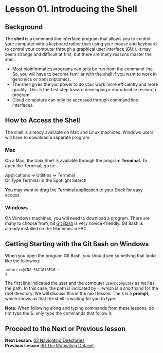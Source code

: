 # Lesson 01. Introducing the Shell

## Background
The **shell** is a command line interface program that allows you to control your computer with a keyboard rather than using your mouse and keyboard to control your computer through a graphical user interface (GUI). It may seem strange and difficult at first, but there are  many reasons master the shell.

* Most bioinformatics programs can only be run from the command line. So, you will have to become familiar with the shell if you want to work in genomics or transcriptomics.
* The shell gives the you power to do your work more efficiently and more quickly. This is the first step toward developing a reproducible research program.
* Cloud computers can only be accessed through command line interfaces.

## How to Access the Shell
The shell is already available on Mac and Linux machines. Windows users will have to download a separate program.

### Mac
On a Mac, the Unix Shell is available through the program **Terminal**. To open the Terminal, go to:   

Applications -> Utilities -> Terminal    
Or
Type Terminal in the Spotlight Search   

You may want to drag the Terminal application to your Dock for easy access.

### Windows
On Windows machines, you will need to download a program. There are many to choose from, bit [Git Bash](http://msysgit.github.io) is very novice-friendly. Git Bash is already installed on the Machines in FAC.

## Getting Starting with the Git Bash on Windows

When you open the program Git Bash, you should see something that looks like the following:

~~~ {.output}
rmharris@CNS-FAC101BP16 ~
$
~~~

The first line indicated the user and the computer `user@computer` as well as the path. In this case, the path is indicated by `~`, which is a shorthand for the root directory. We will discuss this in the next lesson.
The `$` is a **prompt**, which shows us that the shell is waiting for you to type. 


**Note:** When following along and typing commands from these lessons, do not type the $; only type the commands that follow it.

## Proceed to the Next or Previous lesson
**Next Lesson:** [02 Navigating Directories](https://github.com/raynamharris/Shell_Intro_for_Transcriptomics/blob/master/02_Navigating_Dirs.md)  
**Previous Lesson** [00 The Motivating Dataset](https://github.com/raynamharris/Shell_Intro_for_Transcriptomics/blob/master/00_Motivating_Dataset.md)